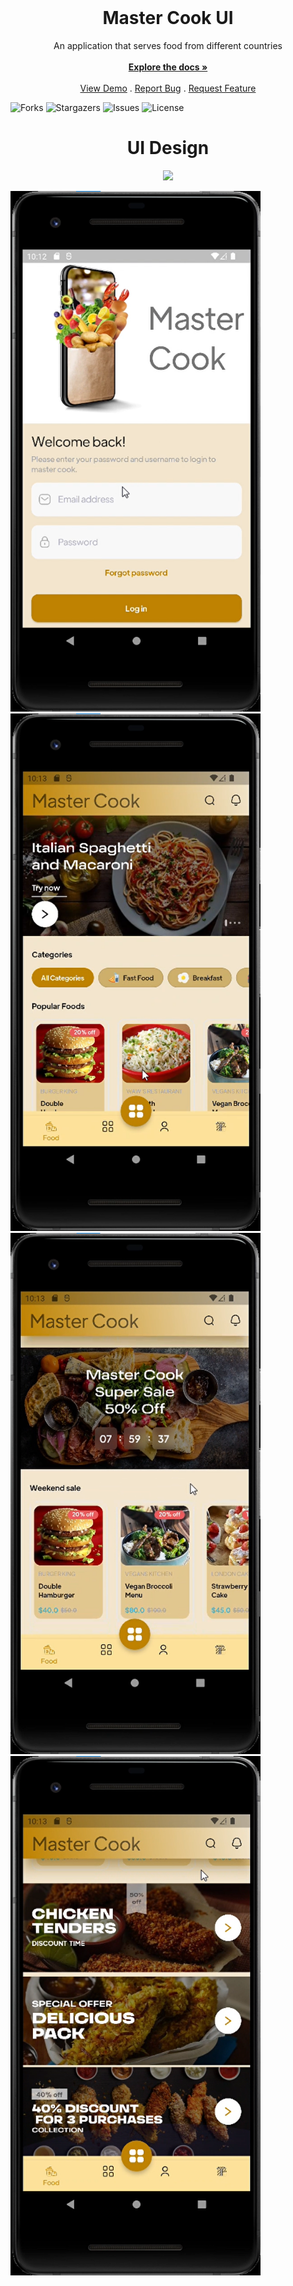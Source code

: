 <br/>

  <a href="https://github.com/hasanyatar/MasterCook-design"></a>

  <h1 align="center">Master Cook UI</h1>

  <p align="center">
    An application that serves food from different countries
    <br/>
    <br/>
    <a href="https://github.com/hasanyatar/MasterCook-design/tree/main/master_cook"><strong>Explore the docs »</strong></a>
    <br/>
    <br/>
    <a href="https://github.com/hasanyatar/MasterCook-design">View Demo</a>
    .
    <a href="https://github.com/hasanyatar/MasterCook-design/issues">Report Bug</a>
    .
    <a href="https://github.com/hasanyatar/MasterCook-design/issues">Request Feature</a>
  </p>
</p>



![Forks](https://img.shields.io/github/forks/hasanyatar/MasterCook-design?style=social) ![Stargazers](https://img.shields.io/github/stars/hasanyatar/MasterCook-design?style=social) ![Issues](https://img.shields.io/github/issues/hasanyatar/MasterCook-design) ![License](https://img.shields.io/github/license/hasanyatar/MasterCook-design) 

<h1 align="center">UI Design</h1>

<p align="center">

<img src="https://github.com/hasanyatar/MasterCook-design/blob/main/mastercook.gif" width="400">
</p>
<img src="https://github.com/hasanyatar/MasterCook-design/blob/main/login.png" width="400">
<img src="https://github.com/hasanyatar/MasterCook-design/blob/main/page1.png" width="400">
<img src="https://github.com/hasanyatar/MasterCook-design/blob/main/page2.png" width="400">
<img src="https://github.com/hasanyatar/MasterCook-design/blob/main/page3.png" width="400">

